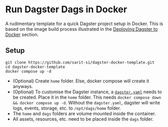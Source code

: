 # **Run Dagster Dags in Docker**

A rudimentary template for a quick Dagster project setup in Docker. This is based on the image build process illustrated in the [Deploying Dagster to Docker](https://docs.dagster.io/deployment/guides/docker) section.

## **Setup**
```
git clone https://github.com/sarit-si/dagster-docker-template.git
cd dagster-docker-template
docker compose up -d
````

- (Optional) Create `home` folder. Else, docker compose will create it anyways.
- (Optional) To customise the Dagster instance, a [`dagster.yaml`](https://docs.dagster.io/deployment/dagster-instance) needs to be created. Place it in the `home` folder. This needs `docker compose down && docker compose up -d`. Without the `dagster.yaml`, dagster will write logs, events, storage, etc. to `/opt/dags/home` folder.
- The `home` and `dags` folders are volume mounted inside the container.
- All assets, resources, etc. need to be placed inside the `dags` folder.
